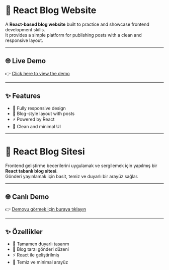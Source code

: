 # 📝 React Blog Website

A **React-based blog website** built to practice and showcase frontend development skills.  
It provides a simple platform for publishing posts with a clean and responsive layout.  

---

## 🌐 Live Demo
👉 [Click here to view the demo](https://your-demo-link.com)  

---

## ✨ Features
- 📱 Fully responsive design  
- 📰 Blog-style layout with posts  
- ⚡ Powered by React  
- 🎨 Clean and minimal UI  

---

# 📝 React Blog Sitesi

Frontend geliştirme becerilerini uygulamak ve sergilemek için yapılmış bir **React tabanlı blog sitesi**.  
Gönderi yayınlamak için basit, temiz ve duyarlı bir arayüz sağlar.  

---

## 🌐 Canlı Demo
👉 [Demoyu görmek için buraya tıklayın](https://your-demo-link.com)  

---

## ✨ Özellikler
- 📱 Tamamen duyarlı tasarım  
- 📰 Blog tarzı gönderi düzeni  
- ⚡ React ile geliştirilmiş  
- 🎨 Temiz ve minimal arayüz  
